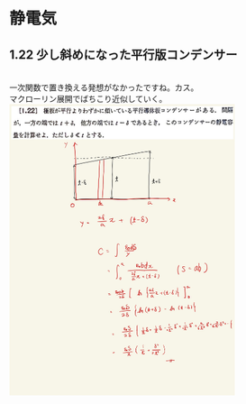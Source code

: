 <script type="text/javascript" async src="https://cdnjs.cloudflare.com/ajax/libs/mathjax/2.7.7/MathJax.js?config=TeX-MML-AM_CHTML">

</script>

<script type="text/x-mathjax-config">
 MathJax.Hub.Config({
 tex2jax: {
 inlineMath: [['$', '$'] ],
 displayMath: [ ['$$','$$'], ["\\[","\\]"] ]
 }
 });
</script>

# 静電気
## 1.22 少し斜めになった平行版コンデンサー 

<br>
一次関数で置き換える発想がなかったですね。カス。
<br>
マクローリン展開でばちこり近似していく。
<br>

<img width="400" alt="electromagnetism-36" src="./images/se-22/Electromagnetism-36.jpg">
